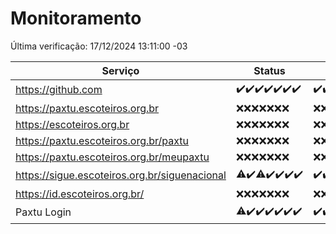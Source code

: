 # Monitoramento

Última verificação: 17/12/2024 13:11:00 -03

|Serviço|Status|Últimas 24h|
|---|---|---|
|https://github.com|<span title="2024-12-10: OK=23">✔️</span><span title="2024-12-11: OK=23">✔️</span><span title="2024-12-12: OK=23">✔️</span><span title="2024-12-13: OK=23">✔️</span><span title="2024-12-14: OK=23">✔️</span><span title="2024-12-15: OK=23">✔️</span><span title="2024-12-16: OK=15">✔️</span>|<span title="16/12/2024 13:11:00 -03 : 200">✔️</span><span title="16/12/2024 14:08:00 -03 : 200">✔️</span><span title="16/12/2024 15:12:00 -03 : 200">✔️</span><span title="16/12/2024 16:07:00 -03 : 200">✔️</span><span title="16/12/2024 17:10:00 -03 : 200">✔️</span><span title="16/12/2024 18:07:00 -03 : 200">✔️</span><span title="16/12/2024 19:07:00 -03 : 200">✔️</span><span title="16/12/2024 20:08:00 -03 : 200">✔️</span><span title="16/12/2024 21:44:00 -03 : 200">✔️</span><span title="16/12/2024 23:20:00 -03 : 200">✔️</span><span title="17/12/2024 00:26:00 -03 : 200">✔️</span><span title="17/12/2024 01:11:00 -03 : 200">✔️</span><span title="17/12/2024 02:09:00 -03 : 200">✔️</span><span title="17/12/2024 03:12:00 -03 : 200">✔️</span><span title="17/12/2024 04:09:00 -03 : 200">✔️</span><span title="17/12/2024 05:12:00 -03 : 200">✔️</span><span title="17/12/2024 06:09:00 -03 : 200">✔️</span><span title="17/12/2024 07:09:00 -03 : 200">✔️</span><span title="17/12/2024 08:07:00 -03 : 200">✔️</span><span title="17/12/2024 09:16:00 -03 : 200">✔️</span><span title="17/12/2024 10:21:00 -03 : 200">✔️</span><span title="17/12/2024 11:09:00 -03 : 200">✔️</span><span title="17/12/2024 12:09:00 -03 : 200">✔️</span><span title="17/12/2024 13:11:00 -03 : 200">✔️</span>|
|https://paxtu.escoteiros.org.br|<span title="2024-12-10: Falhas=23">❌</span><span title="2024-12-11: Falhas=23">❌</span><span title="2024-12-12: Falhas=23">❌</span><span title="2024-12-13: Falhas=23">❌</span><span title="2024-12-14: Falhas=23">❌</span><span title="2024-12-15: Falhas=23">❌</span><span title="2024-12-16: Falhas=15">❌</span>|<span title="16/12/2024 13:11:00 -03 : 403">❌</span><span title="16/12/2024 14:08:00 -03 : 403">❌</span><span title="16/12/2024 15:12:00 -03 : 403">❌</span><span title="16/12/2024 16:07:00 -03 : 403">❌</span><span title="16/12/2024 17:10:00 -03 : 403">❌</span><span title="16/12/2024 18:07:00 -03 : 403">❌</span><span title="16/12/2024 19:07:00 -03 : 403">❌</span><span title="16/12/2024 20:08:00 -03 : 403">❌</span><span title="16/12/2024 21:44:00 -03 : 403">❌</span><span title="16/12/2024 23:20:00 -03 : 403">❌</span><span title="17/12/2024 00:26:00 -03 : 403">❌</span><span title="17/12/2024 01:11:00 -03 : 403">❌</span><span title="17/12/2024 02:09:00 -03 : 403">❌</span><span title="17/12/2024 03:12:00 -03 : 403">❌</span><span title="17/12/2024 04:09:00 -03 : 403">❌</span><span title="17/12/2024 05:12:00 -03 : 403">❌</span><span title="17/12/2024 06:09:00 -03 : 403">❌</span><span title="17/12/2024 07:09:00 -03 : 403">❌</span><span title="17/12/2024 08:07:00 -03 : 403">❌</span><span title="17/12/2024 09:16:00 -03 : 403">❌</span><span title="17/12/2024 10:21:00 -03 : 403">❌</span><span title="17/12/2024 11:09:00 -03 : 403">❌</span><span title="17/12/2024 12:09:00 -03 : 403">❌</span><span title="17/12/2024 13:11:00 -03 : 403">❌</span>|
|https://escoteiros.org.br|<span title="2024-12-10: Falhas=23">❌</span><span title="2024-12-11: Falhas=23">❌</span><span title="2024-12-12: Falhas=23">❌</span><span title="2024-12-13: Falhas=23">❌</span><span title="2024-12-14: Falhas=23">❌</span><span title="2024-12-15: Falhas=23">❌</span><span title="2024-12-16: Falhas=15">❌</span>|<span title="16/12/2024 13:11:00 -03 : 403">❌</span><span title="16/12/2024 14:08:00 -03 : 403">❌</span><span title="16/12/2024 15:12:00 -03 : 403">❌</span><span title="16/12/2024 16:07:00 -03 : 403">❌</span><span title="16/12/2024 17:10:00 -03 : 403">❌</span><span title="16/12/2024 18:07:00 -03 : 403">❌</span><span title="16/12/2024 19:07:00 -03 : 403">❌</span><span title="16/12/2024 20:08:00 -03 : 403">❌</span><span title="16/12/2024 21:44:00 -03 : 403">❌</span><span title="16/12/2024 23:20:00 -03 : 403">❌</span><span title="17/12/2024 00:26:00 -03 : 403">❌</span><span title="17/12/2024 01:11:00 -03 : 403">❌</span><span title="17/12/2024 02:09:00 -03 : 403">❌</span><span title="17/12/2024 03:12:00 -03 : 403">❌</span><span title="17/12/2024 04:09:00 -03 : 403">❌</span><span title="17/12/2024 05:12:00 -03 : 403">❌</span><span title="17/12/2024 06:09:00 -03 : 403">❌</span><span title="17/12/2024 07:09:00 -03 : 403">❌</span><span title="17/12/2024 08:07:00 -03 : 403">❌</span><span title="17/12/2024 09:16:00 -03 : 403">❌</span><span title="17/12/2024 10:21:00 -03 : 403">❌</span><span title="17/12/2024 11:09:00 -03 : 403">❌</span><span title="17/12/2024 12:09:00 -03 : 403">❌</span><span title="17/12/2024 13:11:00 -03 : 403">❌</span>|
|https://paxtu.escoteiros.org.br/paxtu|<span title="2024-12-10: Falhas=23">❌</span><span title="2024-12-11: Falhas=23">❌</span><span title="2024-12-12: Falhas=23">❌</span><span title="2024-12-13: Falhas=23">❌</span><span title="2024-12-14: Falhas=23">❌</span><span title="2024-12-15: Falhas=23">❌</span><span title="2024-12-16: Falhas=15">❌</span>|<span title="16/12/2024 13:11:00 -03 : 403">❌</span><span title="16/12/2024 14:08:00 -03 : 403">❌</span><span title="16/12/2024 15:12:00 -03 : 403">❌</span><span title="16/12/2024 16:07:00 -03 : 403">❌</span><span title="16/12/2024 17:10:00 -03 : 403">❌</span><span title="16/12/2024 18:07:00 -03 : 403">❌</span><span title="16/12/2024 19:07:00 -03 : 403">❌</span><span title="16/12/2024 20:08:00 -03 : 403">❌</span><span title="16/12/2024 21:44:00 -03 : 403">❌</span><span title="16/12/2024 23:20:00 -03 : 403">❌</span><span title="17/12/2024 00:26:00 -03 : 403">❌</span><span title="17/12/2024 01:11:00 -03 : 403">❌</span><span title="17/12/2024 02:09:00 -03 : 403">❌</span><span title="17/12/2024 03:12:00 -03 : 403">❌</span><span title="17/12/2024 04:09:00 -03 : 403">❌</span><span title="17/12/2024 05:12:00 -03 : 403">❌</span><span title="17/12/2024 06:09:00 -03 : 403">❌</span><span title="17/12/2024 07:09:00 -03 : 403">❌</span><span title="17/12/2024 08:07:00 -03 : 403">❌</span><span title="17/12/2024 09:16:00 -03 : 403">❌</span><span title="17/12/2024 10:21:00 -03 : 403">❌</span><span title="17/12/2024 11:09:00 -03 : 403">❌</span><span title="17/12/2024 12:09:00 -03 : 403">❌</span><span title="17/12/2024 13:11:00 -03 : 403">❌</span>|
|https://paxtu.escoteiros.org.br/meupaxtu|<span title="2024-12-10: Falhas=23">❌</span><span title="2024-12-11: Falhas=23">❌</span><span title="2024-12-12: Falhas=23">❌</span><span title="2024-12-13: Falhas=23">❌</span><span title="2024-12-14: Falhas=23">❌</span><span title="2024-12-15: Falhas=23">❌</span><span title="2024-12-16: Falhas=15">❌</span>|<span title="16/12/2024 13:11:00 -03 : 403">❌</span><span title="16/12/2024 14:08:00 -03 : 403">❌</span><span title="16/12/2024 15:12:00 -03 : 403">❌</span><span title="16/12/2024 16:07:00 -03 : 403">❌</span><span title="16/12/2024 17:10:00 -03 : 403">❌</span><span title="16/12/2024 18:07:00 -03 : 403">❌</span><span title="16/12/2024 19:07:00 -03 : 403">❌</span><span title="16/12/2024 20:08:00 -03 : 403">❌</span><span title="16/12/2024 21:44:00 -03 : 403">❌</span><span title="16/12/2024 23:20:00 -03 : 403">❌</span><span title="17/12/2024 00:26:00 -03 : 403">❌</span><span title="17/12/2024 01:11:00 -03 : 403">❌</span><span title="17/12/2024 02:09:00 -03 : 403">❌</span><span title="17/12/2024 03:12:00 -03 : 403">❌</span><span title="17/12/2024 04:09:00 -03 : 403">❌</span><span title="17/12/2024 05:12:00 -03 : 403">❌</span><span title="17/12/2024 06:09:00 -03 : 403">❌</span><span title="17/12/2024 07:09:00 -03 : 403">❌</span><span title="17/12/2024 08:07:00 -03 : 403">❌</span><span title="17/12/2024 09:16:00 -03 : 403">❌</span><span title="17/12/2024 10:21:00 -03 : 403">❌</span><span title="17/12/2024 11:09:00 -03 : 403">❌</span><span title="17/12/2024 12:09:00 -03 : 403">❌</span><span title="17/12/2024 13:11:00 -03 : 403">❌</span>|
|https://sigue.escoteiros.org.br/siguenacional|<span title="2024-12-10: OK=22, Falhas=1">⚠️</span><span title="2024-12-11: OK=23">✔️</span><span title="2024-12-12: OK=21, Falhas=2">⚠️</span><span title="2024-12-13: OK=23">✔️</span><span title="2024-12-14: OK=23">✔️</span><span title="2024-12-15: OK=23">✔️</span><span title="2024-12-16: OK=15">✔️</span>|<span title="16/12/2024 13:11:00 -03 : 200">✔️</span><span title="16/12/2024 14:08:00 -03 : 200">✔️</span><span title="16/12/2024 15:12:00 -03 : 200">✔️</span><span title="16/12/2024 16:07:00 -03 : 200">✔️</span><span title="16/12/2024 17:10:00 -03 : 200">✔️</span><span title="16/12/2024 18:07:00 -03 : 200">✔️</span><span title="16/12/2024 19:07:00 -03 : 200">✔️</span><span title="16/12/2024 20:08:00 -03 : 200">✔️</span><span title="16/12/2024 21:44:00 -03 : 200">✔️</span><span title="16/12/2024 23:20:00 -03 : 200">✔️</span><span title="17/12/2024 00:26:00 -03 : 200">✔️</span><span title="17/12/2024 01:11:00 -03 : 200">✔️</span><span title="17/12/2024 02:09:00 -03 : 200">✔️</span><span title="17/12/2024 03:12:00 -03 : 200">✔️</span><span title="17/12/2024 04:09:00 -03 : 200">✔️</span><span title="17/12/2024 05:12:00 -03 : 200">✔️</span><span title="17/12/2024 06:09:00 -03 : 200">✔️</span><span title="17/12/2024 07:09:00 -03 : 200">✔️</span><span title="17/12/2024 08:07:00 -03 : 200">✔️</span><span title="17/12/2024 09:16:00 -03 : 200">✔️</span><span title="17/12/2024 10:21:00 -03 : 200">✔️</span><span title="17/12/2024 11:09:00 -03 : 200">✔️</span><span title="17/12/2024 12:09:00 -03 : 200">✔️</span><span title="17/12/2024 13:11:00 -03 : 200">✔️</span>|
|https://id.escoteiros.org.br/|<span title="2024-12-10: Falhas=23">❌</span><span title="2024-12-11: Falhas=23">❌</span><span title="2024-12-12: Falhas=23">❌</span><span title="2024-12-13: Falhas=23">❌</span><span title="2024-12-14: Falhas=23">❌</span><span title="2024-12-15: Falhas=23">❌</span><span title="2024-12-16: Falhas=15">❌</span>|<span title="16/12/2024 13:11:00 -03 : 403">❌</span><span title="16/12/2024 14:08:00 -03 : 403">❌</span><span title="16/12/2024 15:12:00 -03 : 403">❌</span><span title="16/12/2024 16:07:00 -03 : 403">❌</span><span title="16/12/2024 17:10:00 -03 : 403">❌</span><span title="16/12/2024 18:07:00 -03 : 403">❌</span><span title="16/12/2024 19:07:00 -03 : 403">❌</span><span title="16/12/2024 20:08:00 -03 : 403">❌</span><span title="16/12/2024 21:44:00 -03 : 403">❌</span><span title="16/12/2024 23:20:00 -03 : 403">❌</span><span title="17/12/2024 00:26:00 -03 : 403">❌</span><span title="17/12/2024 01:11:00 -03 : 403">❌</span><span title="17/12/2024 02:09:00 -03 : 403">❌</span><span title="17/12/2024 03:12:00 -03 : 403">❌</span><span title="17/12/2024 04:09:00 -03 : 403">❌</span><span title="17/12/2024 05:12:00 -03 : 403">❌</span><span title="17/12/2024 06:09:00 -03 : 403">❌</span><span title="17/12/2024 07:09:00 -03 : 403">❌</span><span title="17/12/2024 08:07:00 -03 : 403">❌</span><span title="17/12/2024 09:16:00 -03 : 403">❌</span><span title="17/12/2024 10:21:00 -03 : 403">❌</span><span title="17/12/2024 11:09:00 -03 : 403">❌</span><span title="17/12/2024 12:09:00 -03 : 403">❌</span><span title="17/12/2024 13:11:00 -03 : 403">❌</span>|
|Paxtu Login|<span title="2024-12-10: OK=22, Falhas=1">⚠️</span><span title="2024-12-11: OK=23">✔️</span><span title="2024-12-12: OK=23">✔️</span><span title="2024-12-13: OK=23">✔️</span><span title="2024-12-14: OK=23">✔️</span><span title="2024-12-15: OK=23">✔️</span><span title="2024-12-16: OK=15">✔️</span>|<span title="16/12/2024 13:11:00 -03 : 200">✔️</span><span title="16/12/2024 14:08:00 -03 : 200">✔️</span><span title="16/12/2024 15:12:00 -03 : 200">✔️</span><span title="16/12/2024 16:07:00 -03 : 200">✔️</span><span title="16/12/2024 17:10:00 -03 : 200">✔️</span><span title="16/12/2024 18:07:00 -03 : 200">✔️</span><span title="16/12/2024 19:07:00 -03 : 200">✔️</span><span title="16/12/2024 20:08:00 -03 : 200">✔️</span><span title="16/12/2024 21:44:00 -03 : 200">✔️</span><span title="16/12/2024 23:20:00 -03 : 200">✔️</span><span title="17/12/2024 00:26:00 -03 : 200">✔️</span><span title="17/12/2024 01:11:00 -03 : 200">✔️</span><span title="17/12/2024 02:09:00 -03 : 200">✔️</span><span title="17/12/2024 03:12:00 -03 : 200">✔️</span><span title="17/12/2024 04:09:00 -03 : 200">✔️</span><span title="17/12/2024 05:12:00 -03 : 200">✔️</span><span title="17/12/2024 06:09:00 -03 : 200">✔️</span><span title="17/12/2024 07:09:00 -03 : 200">✔️</span><span title="17/12/2024 08:07:00 -03 : 200">✔️</span><span title="17/12/2024 09:16:00 -03 : 200">✔️</span><span title="17/12/2024 10:21:00 -03 : 200">✔️</span><span title="17/12/2024 11:09:00 -03 : 200">✔️</span><span title="17/12/2024 12:09:00 -03 : 200">✔️</span><span title="17/12/2024 13:11:00 -03 : 200">✔️</span>|
